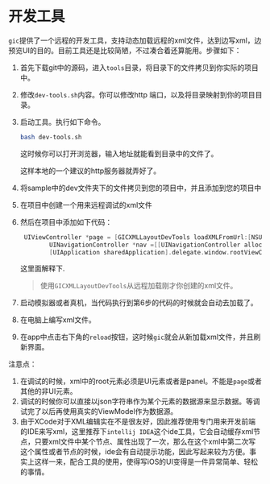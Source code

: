 # 开发工具

`gic`提供了一个远程的开发工具，支持动态加载远程的xml文件，达到边写xml，边预览UI的目的。目前工具还是比较简陋，不过凑合着还算能用。步骤如下：

1. 首先下载git中的源码，进入`tools`目录，将目录下的文件拷贝到你实际的项目中。

2. 修改`dev-tools.sh`内容。你可以修改http 端口，以及将目录映射到你的项目目录。

3. 启动工具。执行如下命令。

   ```bash
   bash dev-tools.sh
   ```

    这时候你可以打开浏览器，输入地址就能看到目录中的文件了。

   这样本地的一个建议的http服务器就弄好了。

4. 将sample中的dev文件夹下的文件拷贝到您的项目中，并且添加到您的项目中

5. 在项目中创建一个用来远程调试的xml文件

6. 然后在项目中添加如下代码：

   ```objective-c
    UIViewController *page = [GICXMLLayoutDevTools loadXMLFromUrl:[NSURL URLWithString:@"http://localhost:8080/xxxx.xml"]];
           UINavigationController *nav =[[UINavigationController alloc] initWithRootViewController:page];
           [UIApplication sharedApplication].delegate.window.rootViewController =nav;
   ```

   这里面解释下.

   >  使用`GICXMLLayoutDevTools`从远程加载刚才你创建的xml文件。

7. 启动模拟器或者真机，当代码执行到第6步的代码的时候就会自动去加载了。

8. 在电脑上编写xml文件。

9. 在app中点击右下角的`reload`按钮，这时候`gic`就会从新加载xml文件，并且刷新界面。



注意点：

1. 在调试的时候，xml中的root元素必须是UI元素或者是panel。不能是`page`或者其他的非UI元素。
2. 调试的时候你可以直接以json字符串作为某个元素的数据源来显示数据。等调试完了以后再使用真实的ViewModel作为数据源。
3. 由于XCode对于XML编辑实在不是很友好，因此推荐使用专门用来开发前端的IDE来写xml，这里推荐下`intellij IDEA`这个ide工具，它会自动缓存xml节点，只要xml文件中某个节点、属性出现了一次，那么在这个xml中第二次写这个属性或者节点的时候，ide会有自动提示功能，因此写起来较为方便。事实上这样一来，配合工具的使用，使得写iOS的UI变得是一件异常简单、轻松的事情。